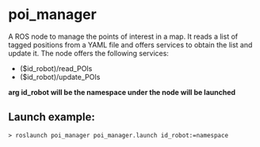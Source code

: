 # poi_manager

A ROS node to manage the points of interest in a map. It reads a list of tagged positions from a YAML file and offers services to obtain the list and update it. The node offers the following services:
- ($id_robot)/read_POIs
- ($id_robot)/update_POIs

**arg id_robot will be the namespace under the node will be launched**

## Launch example:

```
> roslaunch poi_manager poi_manager.launch id_robot:=namespace
```
